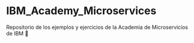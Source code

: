# IBM_Academy_Microservices
Repositorio de los ejemplos y ejercicios de la Academia de Microservicios de IBM 🚀
